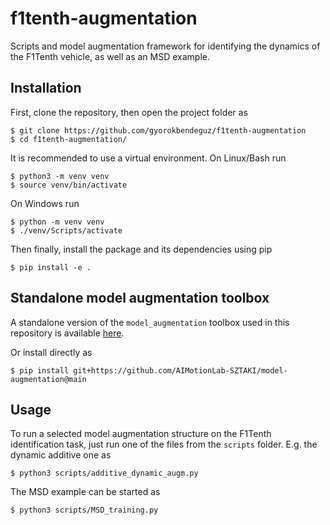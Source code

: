 # f1tenth-augmentation
Scripts and model augmentation framework for identifying the dynamics of the F1Tenth vehicle, as well as an MSD example.

## Installation
First, clone the repository, then open the project folder as
```
$ git clone https://github.com/gyorokbendeguz/f1tenth-augmentation
$ cd f1tenth-augmentation/
```
It is recommended to use a virtual environment. On Linux/Bash run
```
$ python3 -m venv venv
$ source venv/bin/activate
```
On Windows run
```
$ python -m venv venv
$ ./venv/Scripts/activate
```
Then finally, install the package and its dependencies using pip
```
$ pip install -e .
```

## Standalone model augmentation toolbox
A standalone version of the `model_augmentation` toolbox used in this repository is available [here](https://github.com/AIMotionLab-SZTAKI/model-augmentation).

Or install directly as
```
$ pip install git+https://github.com/AIMotionLab-SZTAKI/model-augmentation@main
```

## Usage
To run a selected model augmentation structure on the F1Tenth identification task, just run one of the files from the `scripts` folder. E.g. the dynamic additive one as
```
$ python3 scripts/additive_dynamic_augm.py
```

The MSD example can be started as
```
$ python3 scripts/MSD_training.py
```
